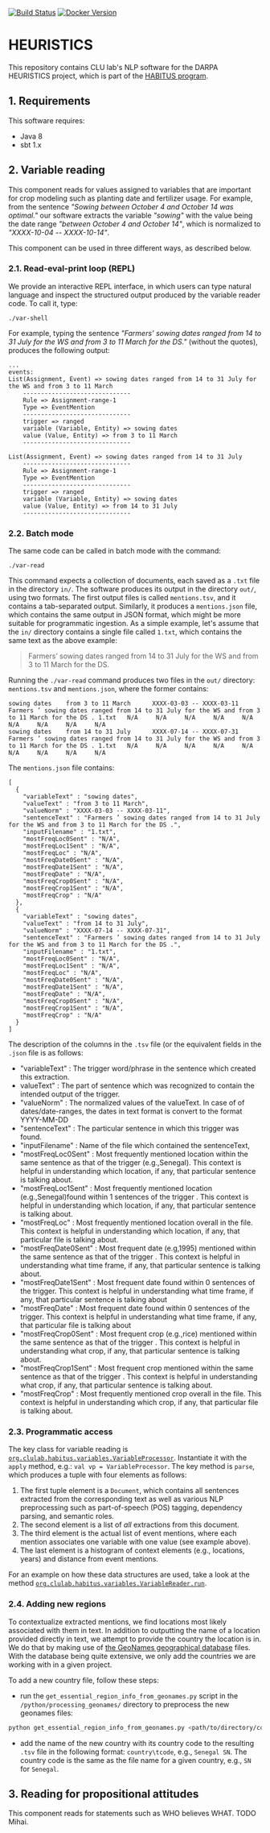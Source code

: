 [![Build Status](https://github.com/clulab/habitus/workflows/Habitus%20CI/badge.svg)](https://github.com/clulab/habitus/actions)
[![Docker Version](https://shields.io/docker/v/clulab/habitus?sort=semver&label=docker&logo=docker)](https://hub.docker.com/r/clulab/habitus/tags)

# HEURISTICS

This repository contains CLU lab's NLP software for the DARPA HEURISTICS project, which is part of the [HABITUS program](https://www.darpa.mil/program/habitus).

## 1. Requirements

This software requires:
- Java 8 
- sbt 1.x

## 2. Variable reading

This component reads for values assigned to variables that are important for crop modeling such as planting date and fertilizer usage. For example, from the sentence *"Sowing between October 4 and October 14 was optimal."* our software extracts the variable *"sowing"* with the value being the date range *"between October 4 and October 14"*, which is normalized to *"XXXX-10-04 -- XXXX-10-14"*. 

This component can be used in three different ways, as described below.

### 2.1. Read-eval-print loop (REPL)

We provide an interactive REPL interface, in which users can type natural language and inspect the structured output produced by the variable reader code. To call it, type:

```
./var-shell
```

For example, typing the sentence *"Farmers’ sowing dates ranged from 14 to 31 July for the WS and from 3 to 11 March for the DS."* (without the quotes), produces the following output:

```
...
events:
List(Assignment, Event) => sowing dates ranged from 14 to 31 July for the WS and from 3 to 11 March
	------------------------------
	Rule => Assignment-range-1
	Type => EventMention
	------------------------------
	trigger => ranged
	variable (Variable, Entity) => sowing dates
	value (Value, Entity) => from 3 to 11 March
	------------------------------

List(Assignment, Event) => sowing dates ranged from 14 to 31 July
	------------------------------
	Rule => Assignment-range-1
	Type => EventMention
	------------------------------
	trigger => ranged
	variable (Variable, Entity) => sowing dates
	value (Value, Entity) => from 14 to 31 July
	------------------------------
```

### 2.2. Batch mode

The same code can be called in batch mode with the command:

```
./var-read
```

This command expects a collection of documents, each saved as a `.txt` file in the directory `in/`. The software produces its output in the directory `out/`, using two formats. The first output files is called `mentions.tsv`, and it contains a tab-separated output. Similarly, it produces a `mentions.json` file, which contains the same output in JSON format, which might be more suitable for programmatic ingestion. As a simple example, let's assume that the `in/` directory contains a single file called `1.txt`, which contains the same text as the above example:

> Farmers’ sowing dates ranged from 14 to 31 July for the WS and from 3 to 11 March for the DS.

Running the `./var-read` command produces two files in the `out/` directory: `mentions.tsv` and `mentions.json`, where the former contains:

```
sowing dates    from 3 to 11 March      XXXX-03-03 -- XXXX-03-11        Farmers ’ sowing dates ranged from 14 to 31 July for the WS and from 3 to 11 March for the DS . 1.txt   N/A     N/A     N/A     N/A     N/A     N/A     N/A     N/A     N/A
sowing dates    from 14 to 31 July      XXXX-07-14 -- XXXX-07-31        Farmers ’ sowing dates ranged from 14 to 31 July for the WS and from 3 to 11 March for the DS . 1.txt   N/A     N/A     N/A     N/A     N/A     N/A     N/A     N/A     N/A
```

The `mentions.json` file contains:

```
[
  {
    "variableText" : "sowing dates",
    "valueText" : "from 3 to 11 March",
    "valueNorm" : "XXXX-03-03 -- XXXX-03-11",
    "sentenceText" : "Farmers ’ sowing dates ranged from 14 to 31 July for the WS and from 3 to 11 March for the DS .",
    "inputFilename" : "1.txt",
    "mostFreqLoc0Sent" : "N/A",
    "mostFreqLoc1Sent" : "N/A",
    "mostFreqLoc" : "N/A",
    "mostFreqDate0Sent" : "N/A",
    "mostFreqDate1Sent" : "N/A",
    "mostFreqDate" : "N/A",
    "mostFreqCrop0Sent" : "N/A",
    "mostFreqCrop1Sent" : "N/A",
    "mostFreqCrop" : "N/A"
  },
  {
    "variableText" : "sowing dates",
    "valueText" : "from 14 to 31 July",
    "valueNorm" : "XXXX-07-14 -- XXXX-07-31",
    "sentenceText" : "Farmers ’ sowing dates ranged from 14 to 31 July for the WS and from 3 to 11 March for the DS .",
    "inputFilename" : "1.txt",
    "mostFreqLoc0Sent" : "N/A",
    "mostFreqLoc1Sent" : "N/A",
    "mostFreqLoc" : "N/A",
    "mostFreqDate0Sent" : "N/A",
    "mostFreqDate1Sent" : "N/A",
    "mostFreqDate" : "N/A",
    "mostFreqCrop0Sent" : "N/A",
    "mostFreqCrop1Sent" : "N/A",
    "mostFreqCrop" : "N/A"
  }
]
```

The description of the columns in the `.tsv` file (or the equivalent fields in the `.json` file is as follows:
- "variableText" : The trigger word/phrase in the sentence which created this extraction. 
 - valueText" : The part of sentence which was recognized to contain the intended output of the trigger.
 - "valueNorm" : The normalized values of the valueText. In case of of dates/date-ranges, the dates in text format is convert to the format YYYY-MM-DD
 -    "sentenceText" : The particular sentence in which this trigger was found.
 -    "inputFilename" : Name of the file which contained the sentenceText,
 -    "mostFreqLoc0Sent" : Most frequently mentioned location within the same sentence as that of the trigger (e.g.,Senegal). This context is helpful in understanding which location, if any, that particular sentence is talking about.
 -    "mostFreqLoc1Sent" : Most frequently mentioned location (e.g.,Senegal)found within 1 sentences of the trigger . This context is helpful in understanding which location, if any, that particular sentence is talking about.
 -    "mostFreqLoc" : Most frequently mentioned location overall in the file. This context is helpful in understanding which location, if any, that particular file is talking about.
 -    "mostFreqDate0Sent" : Most frequent date (e.g,1995) mentioned within the same sentence as that of the trigger . This context is helpful in understanding what time frame, if any, that particular sentence is talking about.
 -    "mostFreqDate1Sent" :  Most frequent date found within 0 sentences of the trigger. This context is helpful in understanding what time frame, if any, that particular sentence is talking about
 -    "mostFreqDate" : Most frequent date found within 0 sentences of the trigger. This context is helpful in understanding what time frame, if any, that particular file is talking about
 -    "mostFreqCrop0Sent" : Most frequent crop (e.g.,rice) mentioned within the same sentence as that of the trigger . This context is helpful in understanding what crop, if any, that particular sentence is talking about.
 -    "mostFreqCrop1Sent" :  Most frequent crop mentioned within the same sentence as that of the trigger . This context is helpful in understanding what crop, if any, that particular sentence is talking about.
 -    "mostFreqCrop" : Most frequently mentioned crop overall in the file. This context is helpful in understanding which crop, if any, that particular file is talking about.

### 2.3. Programmatic access

The key class for variable reading is [`org.clulab.habitus.variables.VariableProcessor`](https://github.com/clulab/habitus/blob/main/src/main/scala/org/clulab/habitus/variables/VariableProcessor.scala).
Instantiate it with the `apply` method, e.g.: `val vp = VariableProcessor`. The key method is `parse`, which produces a tuple with four elements as follows:

1. The first tuple element is a `Document`, which contains all sentences extracted from the corresponding text as well as various NLP preprocessing such as part-of-speech (POS) tagging, dependency parsing, and semantic roles.
2. The second element is a list of *all* extractions from this document.
3. The third element is the actual list of event mentions, where each mention associates one variable with one value (see example above).
4. The last element is a histogram of context elements (e.g., locations, years) and distance from event mentions.

For an example on how these data structures are used, take a look at the method [`org.clulab.habitus.variables.VariableReader.run`](https://github.com/clulab/habitus/blob/main/src/main/scala/org/clulab/habitus/variables/VariableReader.scala#L25).

### 2.4. Adding new regions

To contextualize extracted mentions, we find locations most likely associated with them in text. In addition to outputting the name of a location provided directly in text, we attempt to provide the country the location is in. We do that by making use of [the GeoNames geographical database](https://download.geonames.org/export/dump/) files. With the database being quite extensive, we only add the countries we are working with in a given project.

To add a new country file, follow these steps:

- run the `get_essential_region_info_from_geonames.py` script in the `/python/processing_geonames/` directory to preprocess the new geonames files:

```bash
python get_essential_region_info_from_geonames.py <path/to/directory/containing/geonames/files> <path/to/output/directory>
```
- add the name of the new country with its country code to the resulting `.tsv` file in the following format: `country\tcode`, e.g., `Senegal SN`. The country code is the same as the file name for a given country, e.g., `SN` for `Senegal`.

## 3. Reading for propositional attitudes

This component reads for statements such as WHO believes WHAT. TODO Mihai.

